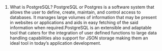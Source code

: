 1. What is PostgreSQL?
PostgreSQL or Postgres is a software system that allows the user to define, create, maintain, and control access to databases. It manages large volumes of information that may be present in websites or applications and aids in easy fetching of the said information when required.PostgreSQL is an extensible and adaptable tool that caters for the integration of user defined functions to large data handling capabilities also support for JSON storage making them an ideal tool in today’s application development.



